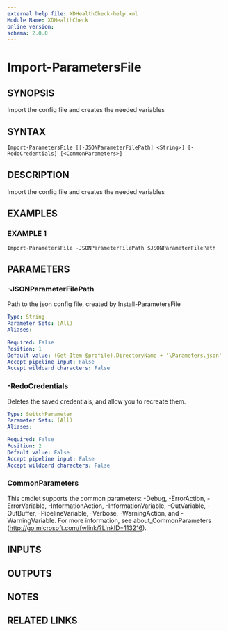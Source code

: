 ```yaml
---
external help file: XDHealthCheck-help.xml
Module Name: XDHealthCheck
online version:
schema: 2.0.0
---
```


# Import-ParametersFile

## SYNOPSIS
Import the config file and creates the needed variables

## SYNTAX

```
Import-ParametersFile [[-JSONParameterFilePath] <String>] [-RedoCredentials] [<CommonParameters>]
```

## DESCRIPTION
Import the config file and creates the needed variables

## EXAMPLES

### EXAMPLE 1
```
Import-ParametersFile -JSONParameterFilePath $JSONParameterFilePath
```

## PARAMETERS

### -JSONParameterFilePath
Path to the json config file, created by Install-ParametersFile

```yaml
Type: String
Parameter Sets: (All)
Aliases:

Required: False
Position: 1
Default value: (Get-Item $profile).DirectoryName + '\Parameters.json'
Accept pipeline input: False
Accept wildcard characters: False
```

### -RedoCredentials
Deletes the saved credentials, and allow you to recreate them.

```yaml
Type: SwitchParameter
Parameter Sets: (All)
Aliases:

Required: False
Position: 2
Default value: False
Accept pipeline input: False
Accept wildcard characters: False
```

### CommonParameters
This cmdlet supports the common parameters: -Debug, -ErrorAction, -ErrorVariable, -InformationAction, -InformationVariable, -OutVariable, -OutBuffer, -PipelineVariable, -Verbose, -WarningAction, and -WarningVariable. For more information, see about_CommonParameters (http://go.microsoft.com/fwlink/?LinkID=113216).

## INPUTS

## OUTPUTS

## NOTES

## RELATED LINKS
